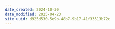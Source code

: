 ```yaml
---
date_created: 2024-10-30
date_modified: 2025-04-23
site_uuid: d925d530-5e9b-48b7-9b17-41f33513b72c
---
```


